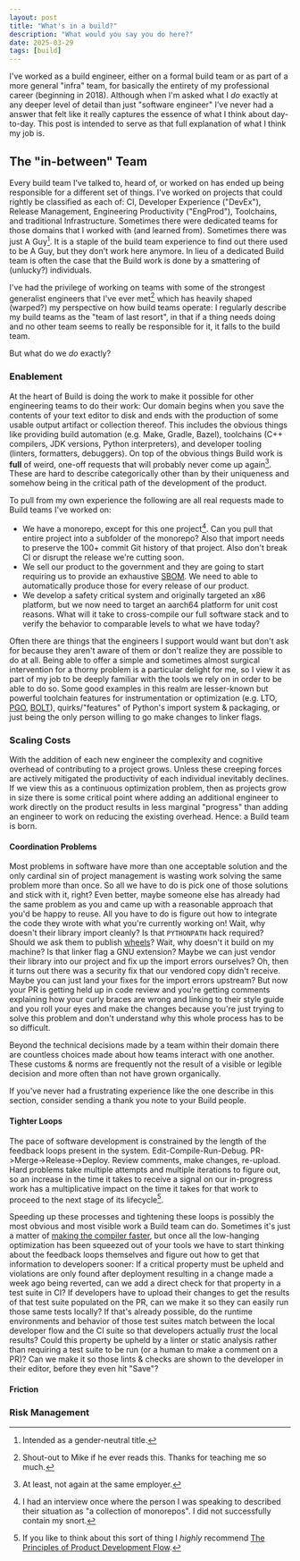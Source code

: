```yaml
---
layout: post
title: "What's in a build?"
description: "What would you say you do here?"
date: 2025-03-29
tags: [build]
---
```


I've worked as a build engineer, either on a formal build team or as part of a
more general "infra" team, for basically the entirety of my professional career
(beginning in 2018). Although when I'm asked what I _do_ exactly at any deeper
level of detail than just "software engineer" I've never had a answer that felt
like it really captures the essence of what I think about day-to-day. This post
is intended to serve as that full explanation of what I think my job is.

## The "in-between" Team

Every build team I've talked to, heard of, or worked on has ended up being
responsible for a different set of things. I've worked on projects that could
rightly be classified as each of: CI, Developer Experience ("DevEx"), Release
Management, Engineering Productivity ("EngProd"), Toolchains, and traditional
Infrastructure. Sometimes there were dedicated teams for those domains that I
worked with (and learned from). Sometimes there was just A Guy[^guy]. It is a
staple of the build team experience to find out there used to be A Guy, but they
don't work here anymore. In lieu of a dedicated Build team is often the case
that the Build work is done by a smattering of (unlucky?) individuals.

I've had the privilege of working on teams with some of the strongest generalist
engineers that I've ever met[^mike] which has heavily shaped (warped?) my
perspective on how build teams operate: I regularly describe my build teams as
the "team of last resort", in that if a thing needs doing and no other team seems
to really be responsible for it, it falls to the build team.

But what do we _do_ exactly?

### Enablement

At the heart of Build is doing the work to make it possible for other
engineering teams to do their work: Our domain begins when you save the contents
of your text editor to disk and ends with the production of some usable output
artifact or collection thereof. This includes the obvious things like providing
build automation (e.g. Make, Gradle, Bazel), toolchains (C++ compilers, JDK
versions, Python interpreters), and developer tooling (linters, formatters,
debuggers). On top of the obvious things Build work is **full** of weird,
one-off requests that will probably never come up again[^weird]. These are hard
to describe categorically other than by their uniqueness and somehow being in
the critical path of the development of the product.

To pull from my own experience the following are all real requests made to
Build teams I've worked on:

- We have a monorepo, except for this one project[^snort]. Can you pull that
  entire project into a subfolder of the monorepo? Also that import needs to
  preserve the 100+ commit Git history of that project. Also don't break CI or
  disrupt the release we're cutting soon.
- We sell our product to the government and they are going to start requiring us
  to provide an exhaustive
  [SBOM](https://www.cisa.gov/topics/cyber-threats-and-advisories/sbom/sbomresourceslibrary).
  We need to able to automatically produce those for every release of our
  product.
- We develop a safety critical system and originally targeted an x86 platform,
  but we now need to target an aarch64 platform for unit cost reasons. What will
  it take to cross-compile our full software stack and to verify the behavior to
  comparable levels to what we have today?

Often there are things that the engineers I support would want but don't ask for
because they aren't aware of them or don't realize they are possible to do at
all. Being able to offer a simple and sometimes almost surgical intervention for
a thorny problem is a particular delight for me, so I view it as part of my job
to be deeply familiar with the tools we rely on in order to be able to do so.
Some good examples in this realm are lesser-known but powerful toolchain
features for instrumentation or optimization (e.g. LTO,
[PGO](https://aaupov.github.io/blog/2023/07/09/pgo),
[BOLT](https://github.com/llvm/llvm-project/blob/main/bolt/README.md)),
quirks/"features" of Python's import system & packaging, or just being the only
person willing to go make changes to linker flags.

### Scaling Costs

With the addition of each new engineer the complexity and cognitive overhead of
contributing to a project grows. Unless these creeping forces are actively
mitigated the productivity of each individual inevitably declines. If we view
this as a continuous optimization problem, then as projects grow in size there
is some critical point where adding an additional engineer to work directly on
the product results in less marginal "progress" than adding an engineer to work
on reducing the existing overhead. Hence: a Build team is born.

#### Coordination Problems

Most problems in software have more than one acceptable solution and the only
cardinal sin of project management is wasting work solving the same problem more
than once. So all we have to do is pick one of those solutions and stick with
it, right? Even better, maybe someone else has already had the same problem as
you and came up with a reasonable approach that you'd be happy to reuse. All you
have to do is figure out how to integrate the code they wrote with what you're
currently working on! Wait, why doesn't their library import cleanly? Is that
`PYTHONPATH` hack required? Should we ask them to publish
[wheels](https://stackoverflow.com/questions/38547651/what-are-wheels-used-for-and-why-are-they-helpful-in-the-context-of-installing)?
Wait, why doesn't it build on my machine? Is that linker flag a GNU extension?
Maybe we can just vendor their library into our project and fix up the import
errors ourselves? Oh, then it turns out there was a security fix that our
vendored copy didn't receive. Maybe you can just land your fixes for the import
errors upstream? But now your PR is getting held up in code review and you're
getting comments explaining how your curly braces are wrong and linking to their
style guide and you roll your eyes and make the changes because you're just
trying to solve this problem and don't understand why this whole process has to
be so difficult.

Beyond the technical decisions made by a team within their domain there are
countless choices made about how teams interact with one another. These customs
& norms are frequently not the result of a visible or legible decision and more
often than not have grown organically.

If you've never had a frustrating experience like the one describe in this
section, consider sending a thank you note to your Build people.

#### Tighter Loops

The pace of software development is constrained by the length of the feedback
loops present in the system. Edit-Compile-Run-Debug. PR->Merge->Release->Deploy.
Review comments, make changes, re-upload. Hard problems take multiple attempts
and multiple iterations to figure out, so an increase in the time it takes to
receive a signal on our in-progress work has a multiplicative impact on the time
it takes for that work to proceed to the next stage of its lifecycle[^flow].

Speeding up these processes and tightening these loops is possibly the most
obvious and most visible work a Build team can do. Sometimes it's just a matter
of [making the compiler faster](https://llvm.org/docs/HowToBuildWithPGO.html),
but once all the low-hanging optimization has been squeezed out of your tools we
have to start thinking about the feedback loops themselves and figure out how to
get that information to developers sooner: If a critical property must be upheld
and violations are only found after deployment resulting in a change made a week
ago being reverted, can we add a direct check for that property in a test suite
in CI? If developers have to upload their changes to get the results of that
test suite populated on the PR, can we make it so they can easily run those same
tests locally? If that's already possible, do the runtime environments and
behavior of those test suites match between the local developer flow and the CI
suite so that developers actually *trust* the local results? Could this property
be upheld by a linter or static analysis rather than requiring a test suite to
be run (or a human to make a comment on a PR)? Can we make it so those lints &
checks are shown to the developer in their editor, before they even hit "Save"?

#### Friction


### Risk Management

[^guy]: Intended as a gender-neutral title.

[^mike]: Shout-out to Mike if he ever reads this. Thanks for teaching me so much.

[^weird]: At least, not again at the same employer.

[^snort]: I had an interview once where the person I was speaking to described their situation as "a collection of monorepos". I did not successfully contain my snort.

[^flow]: If you like to think about this sort of thing I *highly* recommend [The Principles of Product Development Flow](https://www.goodreads.com/book/show/6278270-the-principles-of-product-development-flow).
